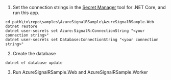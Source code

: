 1. Set the connection strings in the [Secret Manager](https://docs.microsoft.com/en-us/aspnet/core/security/app-secrets?view=aspnetcore-2.1&tabs=visual-studio#secret-manager) tool for .NET Core, and run this app.

```
cd path\to\repo\samples\AzureSignalRSample\AzureSignalRSample.Web
dotnet restore
dotnet user-secrets set Azure:SignalR:ConnectionString "<your connection string>"
dotnet user-secrets set Database:ConnectionString "<your connection string>"
```

2. Create the database
```
dotnet ef database update
```

3. Run AzureSignalRSample.Web and AzureSignalRSample.Worker
